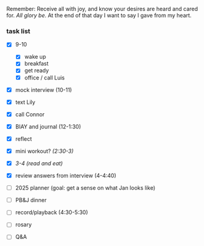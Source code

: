 
Remember:
	Receive all with joy, and know your desires are heard and cared for. *All glory be*.
	At the end of that day I want to say I gave from my heart.
### task list
- [x] 9-10
	- [x] wake up
	- [x] breakfast
	- [x] get ready
	- [x] office / call Luis
- [x] mock interview (10-11)
- [x] text Lily
- [x] call Connor
- [x] BIAY and journal (12-1:30)
- [x] reflect
- [x] mini workout? *(2:30-3)*
- [x] *3-4 (read and eat)*
- [x] review answers from interview (4-4:40)
- [ ] 2025 planner (goal: get a sense on what Jan looks like)
- [ ] PB&J dinner
- [ ] record/playback (4:30-5:30)
- [ ] rosary
- [ ] Q&A


